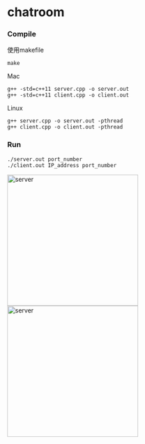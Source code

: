 # chatroom

### Compile

使用makefile
```
make
```

Mac
```
g++ -std=c++11 server.cpp -o server.out
g++ -std=c++11 client.cpp -o client.out
```

Linux
```
g++ server.cpp -o server.out -pthread
g++ client.cpp -o client.out -pthread
```

### Run
```
./server.out port_number
./client.out IP_address port_number
```
<img src="https://imgur.com/oeZyUjL" alt="server" height="300"/>
<img src="https://imgur.com/fYVRC9a" alt="server" height="300"/>

